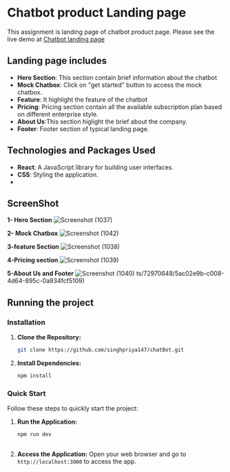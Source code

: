 # Chatbot product Landing page

 This  assignment is landing page of chatbot product page. Please see the live demo at [Chatbot landing page](https://chat-bot-nine-theta.vercel.app/)

## Landing page includes

- **Hero Section**: This section contain brief information about the chatbot
- **Mock Chatbox**: Click on "get started" button to access the mock chatbox.
- **Feature**: It highlight the feature of the chatbot
- **Pricing**: Pricing section contain all the available subscription plan based on different enterprise style.
- **About Us**:This section higlight the brief about the company. 
- **Footer**: Footer section of typical landing page.

  
## Technologies and Packages Used

- **React**: A JavaScript library for building user interfaces.
- **CSS**: Styling the application.
- 

## ScreenShot
**1- Hero Section**
![Screenshot (1037)](https://github.com/user-attachments/assets/c7b77bd0-b280-4454-b9ee-02a18e613d76)

**2- Mock Chatbox**
![Screenshot (1042)](https://github.com/user-attachments/assets/15648ada-bd56-4b4b-8a91-b3484255b3b2)

**3-feature Section**
![Screenshot (1038)](https://github.com/user-attachments/assets/7d69482d-eeed-4eb5-8197-4a337b24080e)

**4-Pricing section**
![Screenshot (1039)](https://github.com/user-attachments/assets/4c7eed4b-5ff7-4668-88a6-01028c54673e)

**5-About Us and Footer**
![Screenshot (1040)](https://github.com/user-attachments/assets/e32ec787-583e-4f77-9954-34cdb5cac4df)
ts/72970648/5ac02e9b-c008-4d64-895c-0a934fcf5109)



## Running the project
### Installation

1. **Clone the Repository:**
    ```bash
    git clone https://github.com/singhpriya147/chatBot.git
 
    ```

2. **Install Dependencies:**
    ```bash
    npm install

### Quick Start
Follow these steps to quickly start the project:
1. **Run the Application:**
    ```bash
    npm run dev
  
    ```

2. **Access the Application:**
   Open your web browser and go to `http://localhost:3000` to access the app.

